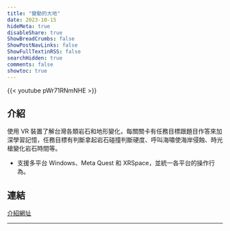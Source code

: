 ```yaml
---
title: "變動的大地"
date: 2023-10-15
hideMeta: true
disableShare: true
ShowBreadCrumbs: false
ShowPostNavLinks: false
ShowFullTextinRSS: false
searchHidden: true
comments: false
showtoc: true
---
```


{{< youtube pWr71RNmNHE >}}

## 介紹

使用 VR 裝置了解台灣各類岩⽯和地形變化，每關關卡有任務目標跟題目作答來加深學習記憶，任務目標有判斷拿起岩石碰撞判斷硬度、呼叫海嘯使海岸侵蝕、時光槍變化岩石時間等。

- 支援多平台 Windows、Meta Quest 和 XRSpace，並統一各平台的操作行為。

## 連結

[介紹網址][mainUrl]

---

[mainUrl]: https://moevrar.tku.edu.tw/material_detail.cshtml?id=145
